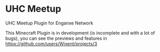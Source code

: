 # UHC Meetup
UHC Meetup Plugin for Enganxe Network

This Minecraft Plugin is in development (is incomplete and with a lot of bugs), you can see the 
previews and features in https://github.com/users/Wixent/projects/3
